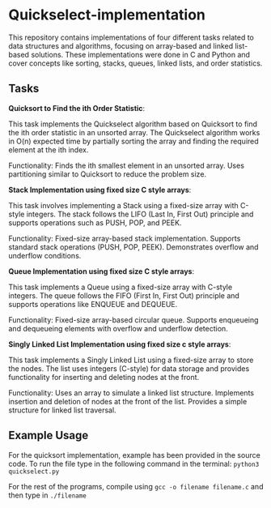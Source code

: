 # Quickselect-implementation
This repository contains implementations of four different tasks related to data structures and algorithms, focusing on array-based and linked list-based solutions. These implementations were done in C and Python and cover concepts like sorting, stacks, queues, linked lists, and order statistics.

## Tasks
**Quicksort to Find the ith Order Statistic**:

This task implements the Quickselect algorithm based on Quicksort to find the ith order statistic in an unsorted array. The Quickselect algorithm works in O(n) expected time by partially sorting the array and finding the required element at the ith index.

Functionality:
Finds the ith smallest element in an unsorted array.
Uses partitioning similar to Quicksort to reduce the problem size.

 **Stack Implementation using fixed size C style arrays**:

This task involves implementing a Stack using a fixed-size array with C-style integers. The stack follows the LIFO (Last In, First Out) principle and supports operations such as PUSH, POP, and PEEK.


Functionality:
Fixed-size array-based stack implementation.
Supports standard stack operations (PUSH, POP, PEEK).
Demonstrates overflow and underflow conditions.

**Queue Implementation using fixed size C style arrays**:

This task implements a Queue using a fixed-size array with C-style integers. The queue follows the FIFO (First In, First Out) principle and supports operations like ENQUEUE and DEQUEUE.

Functionality:
Fixed-size array-based circular queue.
Supports enqueueing and dequeueing elements with overflow and underflow detection.

**Singly Linked List Implementation using fixed size c style arrays**:

This task implements a Singly Linked List using a fixed-size array to store the nodes. The list uses integers (C-style) for data storage and provides functionality for inserting and deleting nodes at the front.

Functionality:
Uses an array to simulate a linked list structure.
Implements insertion and deletion of nodes at the front of the list.
Provides a simple structure for linked list traversal.

## Example Usage
For the quicksort implementation, example has been provided in the source code. To run the file type in the following command in the terminal: `python3 quickselect.py`

For the rest of the programs, compile using `gcc -o filename filename.c` and then type in `./filename`
